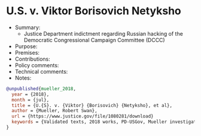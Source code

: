 # U.S. v. Viktor Borisovich Netyksho

- Summary:
  - Justice Department indictment regarding Russian hacking of the Democratic  Congressional Campaign  Committee (DCCC)
- Purpose:
- Premises:
- Contributions:
- Policy comments:
- Technical comments:
- Notes:

```bib
@unpublished{mueller_2018,
  year = {2018},
  month = {jul},
  title = {U.{S}. v. {Viktor} {Borisovich} {Netyksho}, et al},
  author = {Mueller, Robert Swan},
  url = {https://www.justice.gov/file/1080281/download}
  keywords = {Validated texts, 2018 works, PD-USGov, Mueller investigation}
}
```
